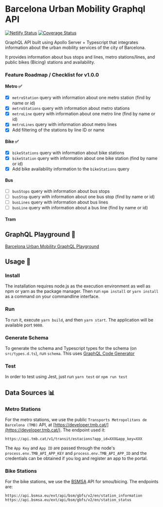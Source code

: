 # Barcelona Urban Mobility Graphql API

[![Netlify Status](https://api.netlify.com/api/v1/badges/a1b85612-974d-4aeb-8350-c78fae6dd9c0/deploy-status)](https://app.netlify.com/sites/barcelona-urban-mobility-graphql-api/deploys)
[![Coverage Status](https://coveralls.io/repos/github/aalises/barcelona-urban-mobility-graphql-api/badge.svg?branch=aalises/add-coverage)](https://coveralls.io/github/aalises/barcelona-urban-mobility-graphql-api?branch=aalises/add-coverage)

GraphQL API built using Apollo Server + Typescript that integrates information about the urban mobility services of the city of Barcelona.

It provides information about bus stops and lines, metro stations/lines, and public bikes (Bicing) stations and availability.

### Feature Roadmap / Checklist for v1.0.0

#### Metro ✅

- [x] `metroStation` query with information about one metro station (find by name or id)
- [x] `metroStations` query with information about metro stations
- [x] `metroLine` query with information about one metro line (find by name or id)
- [x] `metroLines` query with information about metro lines
- [x] Add filtering of the stations by line ID or name

#### Bike ✅

- [x] `bikeStations` query with information about bike stations
- [x] `bikeStation` query with information about one bike station (find by name or id)
- [x] Add bike availability information to the `bikeStations` query

#### Bus

- [ ] `busStops` query with information about bus stops
- [ ] `busStop` query with information about one bus stop (find by name or id)
- [ ] `busLines` query with information about bus lines
- [ ] `busLine` query with information about a bus line (find by name or id)

#### Tram

## GraphQL Playground 🚀

[Barcelona Urban Mobility GraphQL Playground](https://barcelona-urban-mobility-graphql-api.netlify.app/graphql)

## Usage 🔧

### Install

The installation requires node.js as the execution environment as well as npm or yarn as the package manager. Then run `npm install` or `yarn install` as a command on your commandline interface.

### Run

To run it, execute `yarn build`, and then `yarn start`. The application will be available port `9000`.

### Generate Schema

To generate the schema and Typescript types for the schema (on `src/types.d.ts`), run `schema`. This uses [GraphQL Code Generator](https://graphql-code-generator.com/)

### Test

In order to test using Jest, just run `yarn test` or `npm run test`

## Data Sources 📊

### Metro Stations

For the metro stations, we use the public `Transports Metropolitans de Barcelona (TMB)` API, at [https://developer.tmb.cat/](https://developer.tmb.cat/). The endpoint used it:

```
https://api.tmb.cat/v1/transit/estacions?app_id=XXX&app_key=XXX
```

The `App Key` and `App ID` are passed through the node's `process.env.TMB_API_APP_KEY` and `process.env.TMB_API_APP_ID` and the credentials can be obtained if you log and register an app to the portal.

### Bike Stations

For the bike stations, we use the [BSMSA](https://www.bsmsa.cat/es/) API for smou/bicing. The endpoints are:

```
https://api.bsmsa.eu/ext/api/bsm/gbfs/v2/en/station_information
https://api.bsmsa.eu/ext/api/bsm/gbfs/v2/en/station_status
```